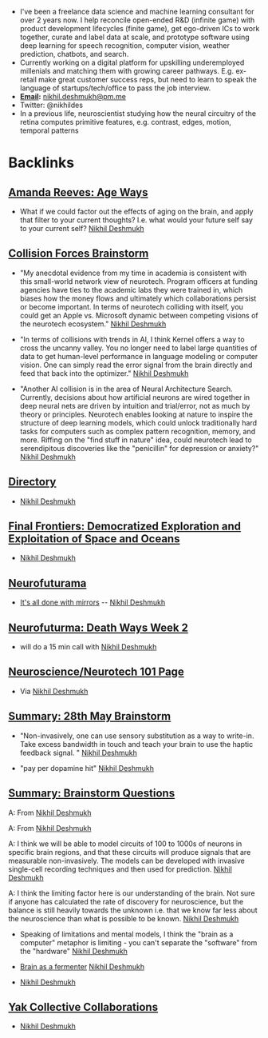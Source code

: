 - I've been a freelance data science and machine learning consultant for over 2 years now. I help reconcile open-ended R&D (infinite game) with product development lifecycles (finite game), get ego-driven ICs to work together, curate and label data at scale, and prototype software using deep learning for speech recognition, computer vision, weather prediction, chatbots, and search.
- Currently working on a digital platform for upskilling underemployed millenials and matching them with growing career pathways. E.g. ex-retail make great customer success reps, but need to learn to speak the language of startups/tech/office to pass the job interview.  
- **[Email](<Email.md>):** nikhil.deshmukh@pm.me
- Twitter: @nikhildes  
- In a previous life, neuroscientist studying how the neural circuitry of the retina computes primitive features, e.g. contrast, edges, motion, temporal patterns 

# Backlinks
## [Amanda Reeves: Age Ways](<Amanda Reeves: Age Ways.md>)
- What if we could factor out the effects of aging on the brain, and apply that filter to your current  thoughts? I.e. what would your future self say to your current self? [Nikhil Deshmukh](<Nikhil Deshmukh.md>)

## [Collision Forces Brainstorm](<Collision Forces Brainstorm.md>)
- "My anecdotal evidence from my time in academia is consistent with this small-world network view of neurotech. Program officers at funding agencies have ties to the academic labs they were trained in, which biases how the money flows and ultimately which collaborations persist or become important.  In terms of neurotech colliding with itself, you could get an Apple vs. Microsoft dynamic between competing visions of the neurotech ecosystem." [Nikhil Deshmukh](<Nikhil Deshmukh.md>)

- "In terms of collisions with trends in AI, I think Kernel offers a way to cross the uncanny valley. You no longer need to label large quantities of data to get human-level performance in language modeling or computer vision. One can simply read the error signal from the brain directly and feed that back into the optimizer." [Nikhil Deshmukh](<Nikhil Deshmukh.md>)

- "Another AI collision is in the area of Neural Architecture Search. Currently, decisions about how artificial neurons are wired together in deep neural nets are driven by intuition and trial/error, not as much by theory or principles. Neurotech enables looking at nature to inspire the structure of deep learning models, which could unlock traditionally hard tasks for computers such as complex pattern recognition, memory, and more. Riffing on the "find stuff in nature" idea, could neurotech lead to serendipitous discoveries like the "penicillin" for depression or anxiety?" [Nikhil Deshmukh](<Nikhil Deshmukh.md>)

## [Directory](<Directory.md>)
- [Nikhil Deshmukh](<Nikhil Deshmukh.md>)

## [Final Frontiers: Democratized Exploration and Exploitation of Space and Oceans](<Final Frontiers: Democratized Exploration and Exploitation of Space and Oceans.md>)
- [Nikhil Deshmukh](<Nikhil Deshmukh.md>)

## [Neurofuturama](<Neurofuturama.md>)
- [It's all done with mirrors](https://www.ncbi.nlm.nih.gov/pmc/articles/PMC4904333/) -- [Nikhil Deshmukh](<Nikhil Deshmukh.md>)

## [Neurofuturma: Death Ways Week 2](<Neurofuturma: Death Ways Week 2.md>)
- will do a 15 min call with [Nikhil Deshmukh](<Nikhil Deshmukh.md>)

## [Neuroscience/Neurotech 101 Page](<Neuroscience/Neurotech 101 Page.md>)
- Via [Nikhil Deshmukh](<Nikhil Deshmukh.md>)

## [Summary: 28th May Brainstorm](<Summary: 28th May Brainstorm.md>)
- "Non-invasively, one can use sensory substitution as a way to write-in. Take excess bandwidth in touch and teach your brain to use the haptic feedback signal. " [Nikhil Deshmukh](<Nikhil Deshmukh.md>)

- "pay per dopamine hit"  [Nikhil Deshmukh](<Nikhil Deshmukh.md>)

## [Summary: Brainstorm Questions](<Summary: Brainstorm Questions.md>)
A: From [Nikhil Deshmukh](<Nikhil Deshmukh.md>)

A: From [Nikhil Deshmukh](<Nikhil Deshmukh.md>)

A: I think we will be able to model circuits of 100 to 1000s of neurons in specific brain regions, and that these circuits will produce signals that are measurable non-invasively. The models can be developed with invasive single-cell recording techniques and then used for prediction. [Nikhil Deshmukh](<Nikhil Deshmukh.md>)

A: I think the limiting factor here is our understanding of the brain. Not sure if anyone has calculated the rate of discovery for neuroscience, but the balance is still heavily towards the unknown i.e. that we know far less about the neuroscience than what is possible to be known. [Nikhil Deshmukh](<Nikhil Deshmukh.md>)

- Speaking of limitations and mental models, I think the "brain as a computer" metaphor is limiting - you can't separate the "software" from the "hardware" [Nikhil Deshmukh](<Nikhil Deshmukh.md>)

- [Brain as a fermenter](https://discord.com/channels/692111190851059762/712459471787393054/714568451318087710) [Nikhil Deshmukh](<Nikhil Deshmukh.md>)

- [Nikhil Deshmukh](<Nikhil Deshmukh.md>)

## [Yak Collective Collaborations](<Yak Collective Collaborations.md>)
- [Nikhil Deshmukh](<Nikhil Deshmukh.md>)

